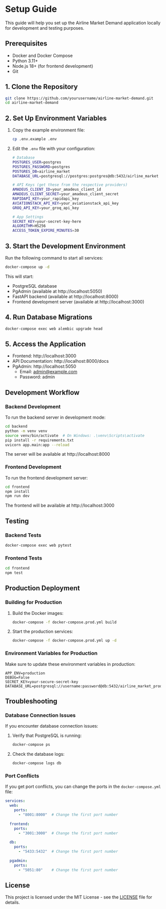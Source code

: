 # Setup Guide

This guide will help you set up the Airline Market Demand application locally for development and testing purposes.

## Prerequisites

- Docker and Docker Compose
- Python 3.11+
- Node.js 18+ (for frontend development)
- Git

## 1. Clone the Repository

```bash
git clone https://github.com/yourusername/airline-market-demand.git
cd airline-market-demand
```

## 2. Set Up Environment Variables

1. Copy the example environment file:
   ```bash
   cp .env.example .env
   ```

2. Edit the `.env` file with your configuration:
   ```bash
   # Database
   POSTGRES_USER=postgres
   POSTGRES_PASSWORD=postgres
   POSTGRES_DB=airline_market
   DATABASE_URL=postgresql://postgres:postgres@db:5432/airline_market
   
   # API Keys (get these from the respective providers)
   AMADEUS_CLIENT_ID=your_amadeus_client_id
   AMADEUS_CLIENT_SECRET=your_amadeus_client_secret
   RAPIDAPI_KEY=your_rapidapi_key
   AVIATIONSTACK_API_KEY=your_aviationstack_api_key
   GROQ_API_KEY=your_groq_api_key
   
   # App Settings
   SECRET_KEY=your-secret-key-here
   ALGORITHM=HS256
   ACCESS_TOKEN_EXPIRE_MINUTES=30
   ```

## 3. Start the Development Environment

Run the following command to start all services:

```bash
docker-compose up -d
```

This will start:
- PostgreSQL database
- PgAdmin (available at http://localhost:5050)
- FastAPI backend (available at http://localhost:8000)
- Frontend development server (available at http://localhost:3000)

## 4. Run Database Migrations

```bash
docker-compose exec web alembic upgrade head
```

## 5. Access the Application

- Frontend: http://localhost:3000
- API Documentation: http://localhost:8000/docs
- PgAdmin: http://localhost:5050
  - Email: admin@example.com
  - Password: admin

## Development Workflow

### Backend Development

To run the backend server in development mode:

```bash
cd backend
python -m venv venv
source venv/bin/activate  # On Windows: .\venv\Scripts\activate
pip install -r requirements.txt
uvicorn app.main:app --reload
```

The server will be available at http://localhost:8000

### Frontend Development

To run the frontend development server:

```bash
cd frontend
npm install
npm run dev
```

The frontend will be available at http://localhost:3000

## Testing

### Backend Tests

```bash
docker-compose exec web pytest
```

### Frontend Tests

```bash
cd frontend
npm test
```

## Production Deployment

### Building for Production

1. Build the Docker images:
   ```bash
   docker-compose -f docker-compose.prod.yml build
   ```

2. Start the production services:
   ```bash
   docker-compose -f docker-compose.prod.yml up -d
   ```

### Environment Variables for Production

Make sure to update these environment variables in production:

```
APP_ENV=production
DEBUG=False
SECRET_KEY=your-secure-secret-key
DATABASE_URL=postgresql://username:password@db:5432/airline_market_prod
```

## Troubleshooting

### Database Connection Issues

If you encounter database connection issues:

1. Verify that PostgreSQL is running:
   ```bash
   docker-compose ps
   ```

2. Check the database logs:
   ```bash
   docker-compose logs db
   ```

### Port Conflicts

If you get port conflicts, you can change the ports in the `docker-compose.yml` file:

```yaml
services:
  web:
    ports:
      - "8001:8000"  # Change the first port number
  
  frontend:
    ports:
      - "3001:3000"  # Change the first port number
  
  db:
    ports:
      - "5433:5432"  # Change the first port number
  
  pgadmin:
    ports:
      - "5051:80"    # Change the first port number
```

## License

This project is licensed under the MIT License - see the [LICENSE](LICENSE) file for details.
